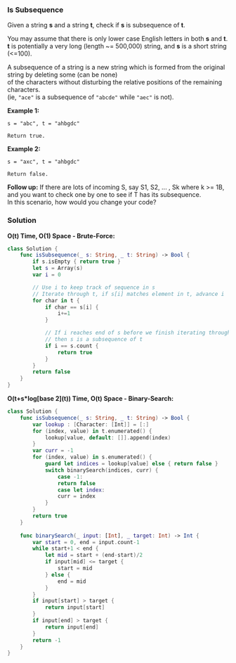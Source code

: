 
### Is Subsequence

Given a string __s__ and a string __t__, check if __s__ is subsequence of __t__.

You may assume that there is only lower case English letters in both __s__ and __t__.</br> 
__t__ is potentially a very long (length ~= 500,000) string, and __s__ is a short string (<=100).

A subsequence of a string is a new string which is formed from the original string by deleting some (can be none)</br> 
of the characters without disturbing the relative positions of the remaining characters.</br> 
(ie, `"ace"` is a subsequence of `"abcde"` while `"aec"` is not).

__Example 1:__
```
s = "abc", t = "ahbgdc"

Return true.
```
__Example 2:__
```
s = "axc", t = "ahbgdc"

Return false.
```

__Follow up:__
If there are lots of incoming S, say S1, S2, ... , Sk where k >= 1B,</br> 
and you want to check one by one to see if T has its subsequence.</br> 
In this scenario, how would you change your code?

### Solution
__O(t) Time, O(1) Space - Brute-Force:__
```Swift
class Solution {
    func isSubsequence(_ s: String, _ t: String) -> Bool {
        if s.isEmpty { return true }
        let s = Array(s)
        var i = 0

        // Use i to keep track of sequence in s
        // Iterate through t, if s[i] matches element in t, advance i
        for char in t {
            if char == s[i] {
                i+=1
            }

            // If i reaches end of s before we finish iterating through t
            // then s is a subsequence of t
            if i == s.count {
                return true
            }
        }
        return false
    }
}
```
__O(t+s\*log\[base 2\](t)) Time, O(t) Space - Binary-Search:__
```Swift
class Solution {
    func isSubsequence(_ s: String, _ t: String) -> Bool {
        var lookup : [Character: [Int]] = [:]
        for (index, value) in t.enumerated() {
            lookup[value, default: []].append(index)
        }
        var curr = -1
        for (index, value) in s.enumerated() {
            guard let indices = lookup[value] else { return false }
            switch binarySearch(indices, curr) {
                case -1:
                return false
                case let index:
                curr = index
            }
        }
        return true
    }
    
    func binarySearch(_ input: [Int], _ target: Int) -> Int {
        var start = 0, end = input.count-1
        while start+1 < end {
            let mid = start + (end-start)/2
            if input[mid] <= target {
                start = mid
            } else {
                end = mid
            }
        }
        if input[start] > target {
            return input[start]
        }
        if input[end] > target {
            return input[end]
        }
        return -1
    }
}
```